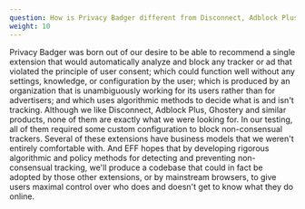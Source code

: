 ```yaml
---
question: How is Privacy Badger different from Disconnect, Adblock Plus, Ghostery, and other blocking extensions?
weight: 10
---
```


Privacy Badger was born out of our desire to be able to recommend a single extension that would automatically analyze and block any tracker or ad that violated the principle of user consent; which could function well without any settings, knowledge, or configuration by the user; which is produced by an organization that is unambiguously working for its users rather than for advertisers; and which uses algorithmic methods to decide what is and isn't tracking. Although we like Disconnect, Adblock Plus, Ghostery and similar products, none of them are exactly what we were looking for. In our testing, all of them required some custom configuration to block non-consensual trackers. Several of these extensions have business models that we weren't entirely comfortable with. And EFF hopes that by developing rigorous algorithmic and policy methods for detecting and preventing non-consensual tracking, we'll produce a codebase that could in fact be adopted by those other extensions, or by mainstream browsers, to give users maximal control over who does and doesn't get to know what they do online.
